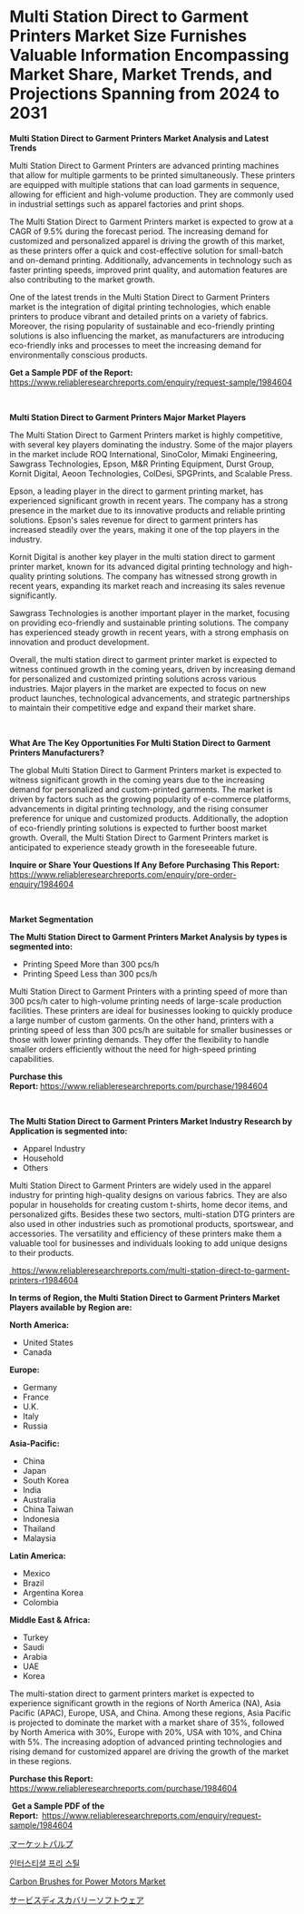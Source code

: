 <p><h1>Multi Station Direct to Garment Printers Market Size Furnishes Valuable Information Encompassing Market Share, Market Trends, and Projections Spanning from 2024 to 2031</h1></p><p><strong>Multi Station Direct to Garment Printers Market Analysis and Latest Trends</strong></p>
<p><p>Multi Station Direct to Garment Printers are advanced printing machines that allow for multiple garments to be printed simultaneously. These printers are equipped with multiple stations that can load garments in sequence, allowing for efficient and high-volume production. They are commonly used in industrial settings such as apparel factories and print shops.</p><p>The Multi Station Direct to Garment Printers market is expected to grow at a CAGR of 9.5% during the forecast period. The increasing demand for customized and personalized apparel is driving the growth of this market, as these printers offer a quick and cost-effective solution for small-batch and on-demand printing. Additionally, advancements in technology such as faster printing speeds, improved print quality, and automation features are also contributing to the market growth.</p><p>One of the latest trends in the Multi Station Direct to Garment Printers market is the integration of digital printing technologies, which enable printers to produce vibrant and detailed prints on a variety of fabrics. Moreover, the rising popularity of sustainable and eco-friendly printing solutions is also influencing the market, as manufacturers are introducing eco-friendly inks and processes to meet the increasing demand for environmentally conscious products.</p></p>
<p><strong>Get a Sample PDF of the Report:&nbsp;</strong> <a href="https://www.reliableresearchreports.com/enquiry/request-sample/1984604">https://www.reliableresearchreports.com/enquiry/request-sample/1984604</a></p>
<p>&nbsp;</p>
<p><strong>Multi Station Direct to Garment Printers Major Market Players</strong></p>
<p><p>The Multi Station Direct to Garment Printers market is highly competitive, with several key players dominating the industry. Some of the major players in the market include ROQ International, SinoColor, Mimaki Engineering, Sawgrass Technologies, Epson, M&R Printing Equipment, Durst Group, Kornit Digital, Aeoon Technologies, ColDesi, SPGPrints, and Scalable Press.</p><p>Epson, a leading player in the direct to garment printing market, has experienced significant growth in recent years. The company has a strong presence in the market due to its innovative products and reliable printing solutions. Epson's sales revenue for direct to garment printers has increased steadily over the years, making it one of the top players in the industry.</p><p>Kornit Digital is another key player in the multi station direct to garment printer market, known for its advanced digital printing technology and high-quality printing solutions. The company has witnessed strong growth in recent years, expanding its market reach and increasing its sales revenue significantly.</p><p>Sawgrass Technologies is another important player in the market, focusing on providing eco-friendly and sustainable printing solutions. The company has experienced steady growth in recent years, with a strong emphasis on innovation and product development.</p><p>Overall, the multi station direct to garment printer market is expected to witness continued growth in the coming years, driven by increasing demand for personalized and customized printing solutions across various industries. Major players in the market are expected to focus on new product launches, technological advancements, and strategic partnerships to maintain their competitive edge and expand their market share.</p></p>
<p>&nbsp;</p>
<p><strong>What Are The Key Opportunities For Multi Station Direct to Garment Printers Manufacturers?</strong></p>
<p><p>The global Multi Station Direct to Garment Printers market is expected to witness significant growth in the coming years due to the increasing demand for personalized and custom-printed garments. The market is driven by factors such as the growing popularity of e-commerce platforms, advancements in digital printing technology, and the rising consumer preference for unique and customized products. Additionally, the adoption of eco-friendly printing solutions is expected to further boost market growth. Overall, the Multi Station Direct to Garment Printers market is anticipated to experience steady growth in the foreseeable future.</p></p>
<p><strong>Inquire or Share Your Questions If Any Before Purchasing This Report:</strong> <a href="https://www.reliableresearchreports.com/enquiry/pre-order-enquiry/1984604">https://www.reliableresearchreports.com/enquiry/pre-order-enquiry/1984604</a></p>
<p>&nbsp;</p>
<p><strong>Market Segmentation</strong></p>
<p><strong>The Multi Station Direct to Garment Printers Market Analysis by types is segmented into:</strong></p>
<p><ul><li>Printing Speed More than 300 pcs/h</li><li>Printing Speed Less than 300 pcs/h</li></ul></p>
<p><p>Multi Station Direct to Garment Printers with a printing speed of more than 300 pcs/h cater to high-volume printing needs of large-scale production facilities. These printers are ideal for businesses looking to quickly produce a large number of custom garments. On the other hand, printers with a printing speed of less than 300 pcs/h are suitable for smaller businesses or those with lower printing demands. They offer the flexibility to handle smaller orders efficiently without the need for high-speed printing capabilities.</p></p>
<p><strong>Purchase this Report:&nbsp;</strong><a href="https://www.reliableresearchreports.com/purchase/1984604">https://www.reliableresearchreports.com/purchase/1984604</a></p>
<p>&nbsp;</p>
<p><strong>The Multi Station Direct to Garment Printers Market Industry Research by Application is segmented into:</strong></p>
<p><ul><li>Apparel Industry</li><li>Household</li><li>Others</li></ul></p>
<p><p>Multi Station Direct to Garment Printers are widely used in the apparel industry for printing high-quality designs on various fabrics. They are also popular in households for creating custom t-shirts, home decor items, and personalized gifts. Besides these two sectors, multi-station DTG printers are also used in other industries such as promotional products, sportswear, and accessories. The versatility and efficiency of these printers make them a valuable tool for businesses and individuals looking to add unique designs to their products.</p></p>
<p><a href="https://www.reliableresearchreports.com/multi-station-direct-to-garment-printers-r1984604">&nbsp;https://www.reliableresearchreports.com/multi-station-direct-to-garment-printers-r1984604</a></p>
<p><strong>In terms of Region, the Multi Station Direct to Garment Printers Market Players available by Region are:</strong></p>
<p>
    <p> <strong> North America: </strong>
        <ul>
            <li>United States</li>
            <li>Canada</li>
        </ul>
        </p> 
    <p> <strong> Europe: </strong>
        <ul>
            <li>Germany</li>
            <li>France</li>
            <li>U.K.</li>
            <li>Italy</li>
            <li>Russia</li>
        </ul>
        </p> 
    <p> <strong> Asia-Pacific: </strong>
        <ul>
            <li>China</li>
            <li>Japan</li>
            <li>South Korea</li>
            <li>India</li>
            <li>Australia</li>
            <li>China Taiwan</li>
            <li>Indonesia</li>
            <li>Thailand</li>
            <li>Malaysia</li>
        </ul>
        </p> 
    <p> <strong> Latin America: </strong>
        <ul>
            <li>Mexico</li>
            <li>Brazil</li>
            <li>Argentina Korea</li>
            <li>Colombia</li>
        </ul>
        </p> 
    <p> <strong> Middle East & Africa: </strong>
        <ul>
            <li>Turkey</li>
            <li>Saudi</li>
            <li>Arabia</li>
            <li>UAE</li>
            <li>Korea</li>
        </ul>
    </p>
    </p>
<p><p>The multi-station direct to garment printers market is expected to experience significant growth in the regions of North America (NA), Asia Pacific (APAC), Europe, USA, and China. Among these regions, Asia Pacific is projected to dominate the market with a market share of 35%, followed by North America with 30%, Europe with 20%, USA with 10%, and China with 5%. The increasing adoption of advanced printing technologies and rising demand for customized apparel are driving the growth of the market in these regions.</p></p>
<p><strong>Purchase this Report: </strong><a href="https://www.reliableresearchreports.com/purchase/1984604">https://www.reliableresearchreports.com/purchase/1984604</a></p>
<p>&nbsp;<strong>Get a Sample PDF of the Report:&nbsp;&nbsp;</strong><a href="https://www.reliableresearchreports.com/enquiry/request-sample/1984604">https://www.reliableresearchreports.com/enquiry/request-sample/1984604</a></p>
<p><strong></strong></p>
<p><p><a href="https://github.com/CieloStamm/Market-Research-Report-List-1/blob/main/494266545362.md">マーケットパルプ</a></p><p><a href="https://github.com/sougarounis/Market-Research-Report-List-3/blob/main/722421741463.md">인터스티셜 프리 스틸</a></p><p><a href="https://github.com/RichRobinson5/Market-Research-Report-List-4/blob/main/carbon-brushes-for-power-motors-market.md">Carbon Brushes for Power Motors Market</a></p><p><a href="https://github.com/pepo3k/Market-Research-Report-List-1/blob/main/294679045363.md">サービスディスカバリーソフトウェア</a></p></p>